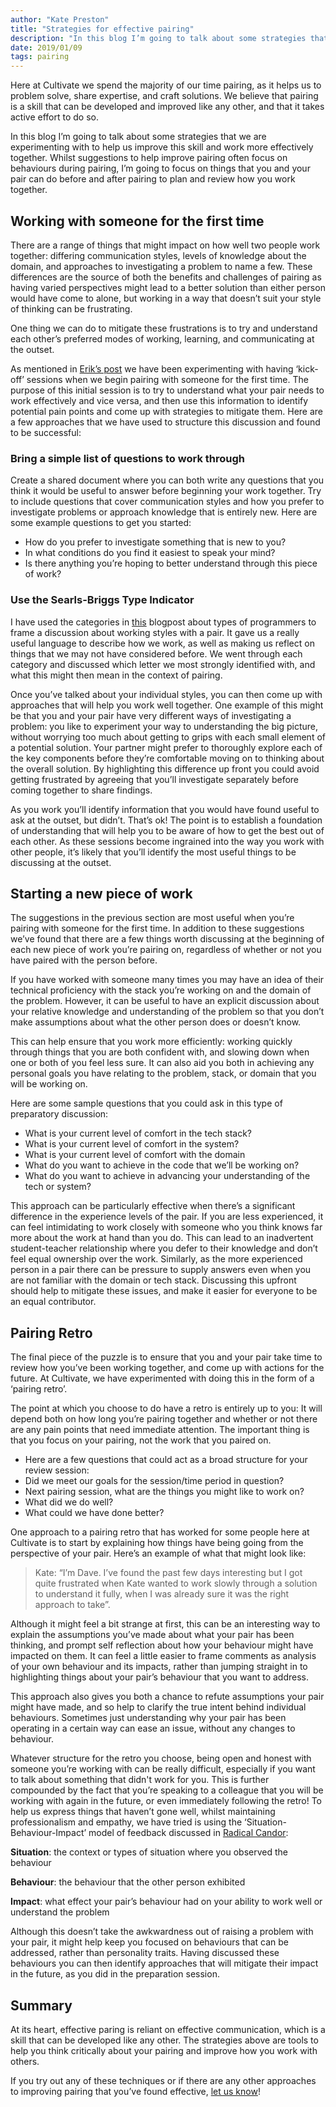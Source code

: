 ```yaml
---
author: "Kate Preston"
title: "Strategies for effective pairing"
description: "In this blog I’m going to talk about some strategies that we are experimenting with to help us improve our pairing and work more effectively together. Whilst suggestions to help improve pairing often focus on behaviours whilst pairing, I’m going to focus on things that you and your pair can do before and after pairing to plan and review how you work together."
date: 2019/01/09
tags: pairing
---
```


Here at Cultivate we spend the majority of our time pairing, as it helps us to problem solve, share expertise, and craft solutions. We believe that pairing is a skill that can be developed and improved like any other, and that it takes active effort to do so.

In this blog I’m going to talk about some strategies that we are experimenting with to help us improve this skill and work more effectively together. Whilst suggestions to help improve pairing often focus on behaviours during pairing, I’m going to focus on things that you and your pair can do before and after pairing to plan and review how you work together.


## Working with someone for the first time
There are a range of things that might impact on how well two people work together: differing communication styles, levels of knowledge about the domain, and approaches to investigating a problem to name a few. These differences are the source of both the benefits and challenges of pairing as having varied perspectives might lead to a better solution than either person would have come to alone, but working in a way that doesn’t suit your style of thinking can be frustrating.

One thing we can do to mitigate these frustrations is to try and understand each other’s preferred modes of working, learning, and communicating at the outset.

As mentioned in [Erik’s post](https://cultivatehq.com/posts/prepare-for-thoughtful-pairing/) we have been experimenting with having ‘kick-off’ sessions when we begin pairing with someone for the first time. The purpose of this initial session is to try to understand what your pair needs to work effectively and vice versa, and then use this information to identify potential pain points and come up with strategies to mitigate them. Here are a few approaches that we have used to structure this discussion and found to be successful:

### Bring a simple list of questions to work through
Create a shared document where you can both write any questions that you think it would be useful to answer before beginning your work together. Try to include questions that cover communication styles and how you prefer to investigate problems or approach knowledge that is entirely new. Here are some example questions to get you started:
* How do you prefer to investigate something that is new to you?
* In what conditions do you find it easiest to speak your mind?
* Is there anything you’re hoping to better understand through this piece of work?

### Use the Searls-Briggs Type Indicator
I have used the categories in [this](http://blog.testdouble.com/posts/2017-05-11-how-to-program) blogpost about types of programmers to frame a discussion about working styles with a pair. It gave us a really useful language to describe how we work, as well as making us reflect on things that we may not have considered before. We went through each category and discussed which letter we most strongly identified with, and what this might then mean in the context of pairing.

Once you’ve talked about your individual styles, you can then come up with approaches that will help you work well together. One example of this might be that you and your pair have very different ways of investigating a problem: you like to experiment your way to understanding the big picture, without worrying too much about getting to grips with each small element of a potential solution. Your partner might prefer to thoroughly explore each of the key components before they’re comfortable moving on to thinking about the overall solution. By highlighting this difference up front you could avoid getting frustrated by agreeing that you’ll investigate separately before coming together to share findings.

As you work you’ll identify information that you would have found useful to ask at the outset, but didn’t. That’s ok! The point is to establish a foundation of understanding that will help you to be aware of how to get the best out of each other. As these sessions become ingrained into the way you work with other people, it’s likely that you’ll identify the most useful things to be discussing at the outset.


## Starting a new piece of work
The suggestions in the previous section are most useful when you’re pairing with someone for the first time. In addition to these suggestions we’ve found that there are a few things worth discussing at the beginning of each new piece of work you’re pairing on, regardless of whether or not you have paired with the person before.

If you have worked with someone many times you may have an idea of their technical proficiency with the stack you’re working on and the domain of the problem. However, it can be useful to have an explicit discussion about your relative knowledge and understanding of the problem so that you don’t make assumptions about what the other person does or doesn’t know.

This can help ensure that you work more efficiently: working quickly through things that you are both confident with, and slowing down when one or both of you feel less sure. It can also aid you both in achieving any personal goals you have relating to the problem, stack, or domain that you will be working on.

Here are some sample questions that you could ask in this type of preparatory discussion:

* What is your current level of comfort in the tech stack?
* What is your current level of comfort in the system?
* What is your current level of comfort with the domain
* What do you want to achieve in the code that we’ll be working on?
* What do you want to achieve in advancing your understanding of the tech or system?

This approach can be particularly effective when there’s a significant difference in the experience levels of the pair. If you are less experienced, it can feel intimidating to work closely with someone who you think knows far more about the work at hand than you do. This can lead to an inadvertent student-teacher relationship where you defer to their knowledge and don’t feel equal ownership over the work. Similarly, as the more experienced person in a pair there can be pressure to supply answers even when you are not familiar with the domain or tech stack. Discussing this upfront should help to mitigate these issues, and make it easier for everyone to be an equal contributor.


## Pairing Retro
The final piece of the puzzle is to ensure that you and your pair take time to review how you’ve been working together, and come up with actions for the future. At Cultivate, we have experimented with doing this in the form of a ‘pairing retro’.

The point at which you choose to do have a retro is entirely up to you: It will depend both on how long you’re pairing together and whether or not there are any pain points that need immediate attention. The important thing is that you focus on your pairing, not the work that you paired on.

* Here are a few questions that could act as a broad structure for your review session:
* Did we meet our goals for the session/time period in question?
* Next pairing session, what are the things you might like to work on?
* What did we do well?
* What could we have done better?

One approach to a pairing retro that has worked for some people here at Cultivate is to start by explaining how things have being going from the perspective of your pair. Here’s an example of what that might look like:

> Kate: “I’m Dave. I’ve found the past few days interesting but I got quite frustrated when Kate wanted to work slowly through a solution to understand it fully, when I was already sure it was the right approach to take”.

Although it might feel a bit strange at first, this can be an interesting way to explain the assumptions you’ve made about what your pair has been thinking, and prompt self reflection about how your behaviour might have impacted on them. It can feel a little easier to frame comments as analysis of your own behaviour and its impacts, rather than jumping straight in to highlighting things about your pair’s behaviour that you want to address.

This approach also gives you both a chance to refute assumptions your pair might have made, and so help to clarify the true intent behind individual behaviours. Sometimes just understanding why your pair has been operating in a certain way can ease an issue, without any changes to behaviour.

Whatever structure for the retro you choose, being open and honest with someone you’re working with can be really difficult, especially if you want to talk about something that didn't work for you. This is further compounded by the fact that you’re speaking to a colleague that you will be working with again in the future, or even immediately following the retro! To help us express things that haven’t gone well, whilst maintaining professionalism and empathy, we have tried is using the ‘Situation-Behaviour-Impact’ model of feedback discussed in [Radical Candor](https://www.radicalcandor.com/):

**Situation**: the context or types of situation where you observed the behaviour

**Behaviour**: the behaviour that the other person exhibited

**Impact**: what effect your pair’s behaviour had on your ability to work well or understand the problem

Although this doesn’t take the awkwardness out of raising a problem with your pair, it might help keep you focused on behaviours that can be addressed, rather than personality traits. Having discussed these behaviours you can then identify approaches that will mitigate their impact in the future, as you did in the preparation session.

## Summary
At its heart, effective paring is reliant on effective communication, which is a skill that can be developed like any other. The strategies above are tools to help you think critically about your pairing and improve how you work with others.

If you try out any of these techniques or if there are any other approaches to improving pairing that you’ve found effective, [let us know](https://twitter.com/cultivatehq)!
